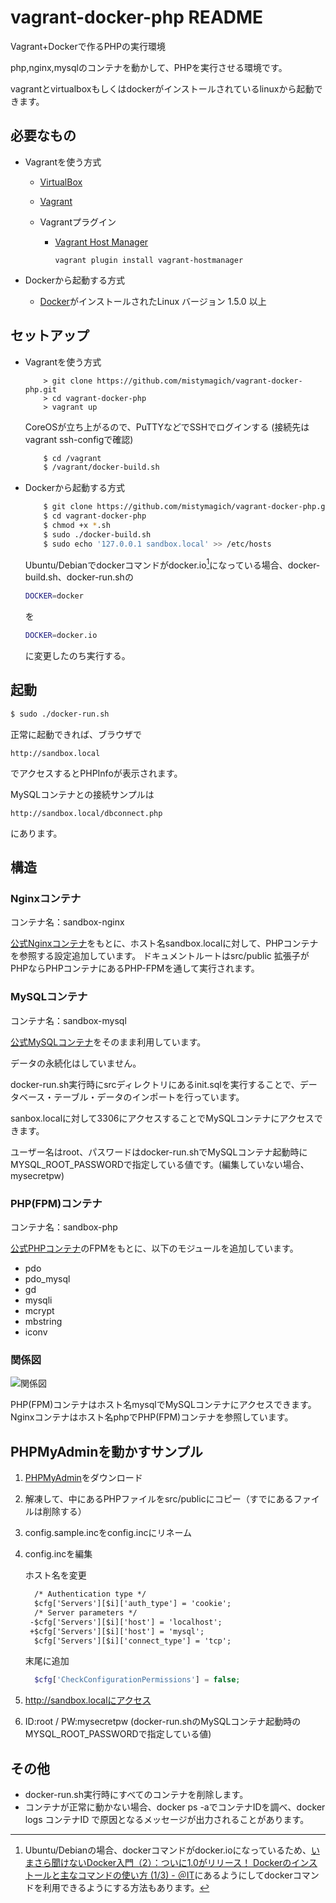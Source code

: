 # vagrant-docker-php README #

Vagrant+Dockerで作るPHPの実行環境

php,nginx,mysqlのコンテナを動かして、PHPを実行させる環境です。

vagrantとvirtualboxもしくはdockerがインストールされているlinuxから起動できます。

## 必要なもの ##

* Vagrantを使う方式

	* [VirtualBox](https://www.virtualbox.org)
	* [Vagrant](https://www.vagrantup.com)
	* Vagrantプラグイン

		* [Vagrant Host Manager](https://github.com/smdahlen/vagrant-hostmanager)

		  ```
		  vagrant plugin install vagrant-hostmanager
		  ```

* Dockerから起動する方式

	* [Docker](https://www.docker.com/)がインストールされたLinux
      バージョン 1.5.0 以上


## セットアップ ##

* Vagrantを使う方式

	```
		> git clone https://github.com/mistymagich/vagrant-docker-php.git
		> cd vagrant-docker-php
		> vagrant up
	```

	CoreOSが立ち上がるので、PuTTYなどでSSHでログインする (接続先は vagrant ssh-configで確認)

	```bash
		$ cd /vagrant
		$ /vagrant/docker-build.sh
	```

* Dockerから起動する方式

	```bash
		$ git clone https://github.com/mistymagich/vagrant-docker-php.git
		$ cd vagrant-docker-php
		$ chmod +x *.sh
		$ sudo ./docker-build.sh
        $ sudo echo '127.0.0.1 sandbox.local' >> /etc/hosts
	```

    Ubuntu/Debianでdockerコマンドがdocker.io[^1]になっている場合、docker-build.sh、docker-run.shの

    ```bash
    DOCKER=docker
    ```

    を

    ```bash
    DOCKER=docker.io
    ```

    に変更したのち実行する。

## 起動 ##

```bash
$ sudo ./docker-run.sh
```

正常に起動できれば、ブラウザで

```
http://sandbox.local
```

でアクセスするとPHPInfoが表示されます。

MySQLコンテナとの接続サンプルは

```
http://sandbox.local/dbconnect.php
```

にあります。


## 構造 ##

### Nginxコンテナ ###

コンテナ名：sandbox-nginx

[公式Nginxコンテナ](https://registry.hub.docker.com/_/nginx/)をもとに、ホスト名sandbox.localに対して、PHPコンテナを参照する設定追加しています。
ドキュメントルートはsrc/public
拡張子がPHPならPHPコンテナにあるPHP-FPMを通して実行されます。

### MySQLコンテナ ###

コンテナ名：sandbox-mysql

[公式MySQLコンテナ](https://registry.hub.docker.com/_/mysql/)をそのまま利用しています。

データの永続化はしていません。

docker-run.sh実行時にsrcディレクトリにあるinit.sqlを実行することで、データベース・テーブル・データのインポートを行っています。

sanbox.localに対して3306にアクセスすることでMySQLコンテナにアクセスできます。

ユーザー名はroot、パスワードはdocker-run.shでMySQLコンテナ起動時にMYSQL_ROOT_PASSWORDで指定している値です。(編集していない場合、mysecretpw)

### PHP(FPM)コンテナ ###

コンテナ名：sandbox-php

[公式PHPコンテナ](https://registry.hub.docker.com/_/php/)のFPMをもとに、以下のモジュールを追加しています。

* pdo
* pdo_mysql
* gd
* mysqli
* mcrypt
* mbstring
* iconv

### 関係図 ###

![関係図](https://raw.githubusercontent.com/mistymagich/vagrant-docker-php/master/relation.png)

PHP(FPM)コンテナはホスト名mysqlでMySQLコンテナにアクセスできます。
Nginxコンテナはホスト名phpでPHP(FPM)コンテナを参照しています。

## PHPMyAdminを動かすサンプル ##

1. [PHPMyAdmin](http://www.phpmyadmin.net/home_page/downloads.php)をダウンロード
2. 解凍して、中にあるPHPファイルをsrc/publicにコピー（すでにあるファイルは削除する）
3. config.sample.incをconfig.incにリネーム
4. config.incを編集

   ホスト名を変更

   ```diff
     /* Authentication type */
     $cfg['Servers'][$i]['auth_type'] = 'cookie';
     /* Server parameters */
    -$cfg['Servers'][$i]['host'] = 'localhost';
    +$cfg['Servers'][$i]['host'] = 'mysql';
     $cfg['Servers'][$i]['connect_type'] = 'tcp';
   ```

   末尾に追加

   ```php
     $cfg['CheckConfigurationPermissions'] = false;
   ```
5. http://sandbox.localにアクセス
6. ID:root / PW:mysecretpw (docker-run.shのMySQLコンテナ起動時のMYSQL_ROOT_PASSWORDで指定している値)

## その他 ##

* docker-run.sh実行時にすべてのコンテナを削除します。
* コンテナが正常に動かない場合、docker ps -aでコンテナIDを調べ、docker logs コンテナID で原因となるメッセージが出力されることがあります。


[^1]: Ubuntu/Debianの場合、dockerコマンドがdocker.ioになっているため、[いまさら聞けないDocker入門（2）：ついに1.0がリリース！ Dockerのインストールと主なコマンドの使い方 (1/3) - ＠IT](http://www.atmarkit.co.jp/ait/articles/1406/10/news031.html)にあるようにしてdockerコマンドを利用できるようにする方法もあります。

